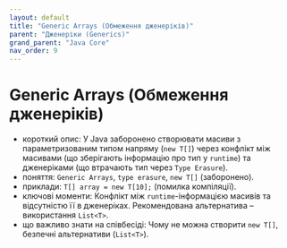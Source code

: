 ```yaml
---
layout: default
title: "Generic Arrays (Обмеження дженеріків)"
parent: "Дженеріки (Generics)"
grand_parent: "Java Core"
nav_order: 9
---
```


# Generic Arrays (Обмеження дженеріків)

*   короткий опис: У Java заборонено створювати масиви з параметризованим типом напряму (`new T[]`) через конфлікт між масивами (що зберігають інформацію про тип у `runtime`) та дженеріками (що втрачають тип через `Type Erasure`).
*   поняття: `Generic Arrays`, `type erasure`, `new T[]` (заборонено).
*   приклади: `T[] array = new T[10];` (помилка компіляції).
*   ключові моменти: Конфлікт між `runtime`-інформацією масивів та відсутністю її в дженеріках. Рекомендована альтернатива – використання `List<T>`.
*   що важливо знати на співбесіді: Чому не можна створити `new T[]`, безпечні альтернативи (`List<T>`).
